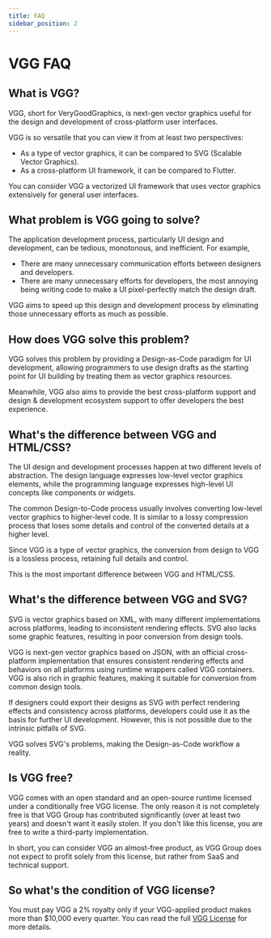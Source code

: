 ```yaml
---
title: FAQ
sidebar_position: 2
---
```


# VGG FAQ

## What is VGG?

VGG, short for VeryGoodGraphics, is next-gen vector graphics useful for the design and
development of cross-platform user interfaces.

VGG is so versatile that you can view it from at least two perspectives:
- As a type of vector graphics, it can be compared to SVG (Scalable Vector Graphics).
- As a cross-platform UI framework, it can be compared to Flutter.

You can consider VGG a vectorized UI framework that uses vector graphics extensively for
general user interfaces.

## What problem is VGG going to solve?

The application development process, particularly UI design and development, can be tedious,
monotonous, and inefficient. For example,

- There are many unnecessary communication efforts between designers and developers.
- There are many unnecessary efforts for developers, the most annoying being writing code to
  make a UI pixel-perfectly match the design draft.

VGG aims to speed up this design and development process by eliminating those unnecessary
efforts as much as possible.

## How does VGG solve this problem?

VGG solves this problem by providing a Design-as-Code paradigm for UI development, allowing
programmers to use design drafts as the starting point for UI building by treating them as
vector graphics resources.

Meanwhile, VGG also aims to provide the best cross-platform support and design & development
ecosystem support to offer developers the best experience.

## What's the difference between VGG and HTML/CSS?

The UI design and development processes happen at two different levels of abstraction. The design
language expresses low-level vector graphics elements, while the programming language expresses
high-level UI concepts like components or widgets.

The common Design-to-Code process usually involves converting low-level vector graphics to higher-level
code. It is similar to a lossy compression process that loses some details and control of the converted
details at a higher level.

Since VGG is a type of vector graphics, the conversion from design to VGG is a lossless process,
retaining full details and control.

This is the most important difference between VGG and HTML/CSS.

## What's the difference between VGG and SVG?

SVG is vector graphics based on XML, with many different implementations across platforms, leading to
inconsistent rendering effects. SVG also lacks some graphic features, resulting in poor conversion
from design tools.

VGG is next-gen vector graphics based on JSON, with an official cross-platform implementation that ensures
consistent rendering effects and behaviors on all platforms using runtime wrappers called VGG containers.
VGG is also rich in graphic features, making it suitable for conversion from common design tools.

If designers could export their designs as SVG with perfect rendering effects and consistency across
platforms, developers could use it as the basis for further UI development. However, this is not possible
due to the intrinsic pitfalls of SVG.

VGG solves SVG's problems, making the Design-as-Code workflow a reality.

## Is VGG free?

VGG comes with an open standard and an open-source runtime licensed under a conditionally free VGG
license. The only reason it is not completely free is that VGG Group has contributed significantly
(over at least two years) and doesn't want it easily stolen. If you don't like this license, you
are free to write a third-party implementation.

In short, you can consider VGG an almost-free product, as VGG Group does not expect to profit solely
from this license, but rather from SaaS and technical support.

## So what's the condition of VGG license?

You must pay VGG a 2% royalty only if your VGG-applied product makes more than $10,000 every quarter.
You can read the full [VGG License](https://verygoodgraphics.com/licenses/LICENSE-latest) for more details.

